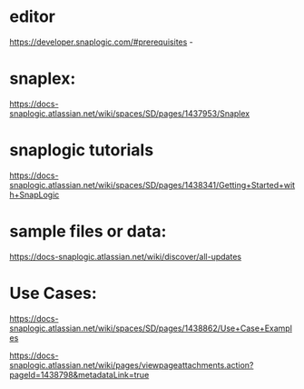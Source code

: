 editor
======

https://developer.snaplogic.com/#prerequisites  -

snaplex:
========

https://docs-snaplogic.atlassian.net/wiki/spaces/SD/pages/1437953/Snaplex


snaplogic tutorials
===================

https://docs-snaplogic.atlassian.net/wiki/spaces/SD/pages/1438341/Getting+Started+with+SnapLogic


sample files or data:
====================


https://docs-snaplogic.atlassian.net/wiki/discover/all-updates


Use Cases:
==========

https://docs-snaplogic.atlassian.net/wiki/spaces/SD/pages/1438862/Use+Case+Examples

https://docs-snaplogic.atlassian.net/wiki/pages/viewpageattachments.action?pageId=1438798&metadataLink=true
